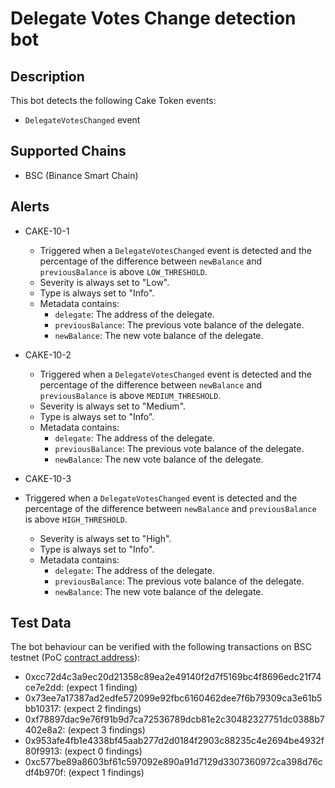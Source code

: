# Delegate Votes Change detection bot

## Description

This bot detects the following Cake Token events:
- `DelegateVotesChanged` event

## Supported Chains

- BSC (Binance Smart Chain)

## Alerts

- CAKE-10-1
  - Triggered when a `DelegateVotesChanged` event is detected and the percentage of the difference between `newBalance` and `previousBalance` is above `LOW_THRESHOLD`.
  - Severity is always set to "Low".
  - Type is always set to "Info".
  - Metadata contains:
    - `delegate`: The address of the delegate.
    - `previousBalance`: The previous vote balance of the delegate.
    - `newBalance`: The new vote balance of the delegate.

- CAKE-10-2
  - Triggered when a `DelegateVotesChanged` event is detected and the percentage of the difference between `newBalance` and `previousBalance` is above `MEDIUM_THRESHOLD`.
  - Severity is always set to "Medium".
  - Type is always set to "Info".
  - Metadata contains:
    - `delegate`: The address of the delegate.
    - `previousBalance`: The previous vote balance of the delegate.
    - `newBalance`: The new vote balance of the delegate.

- CAKE-10-3
- Triggered when a `DelegateVotesChanged` event is detected and the percentage of the difference between `newBalance` and `previousBalance` is above `HIGH_THRESHOLD`.
  - Severity is always set to "High".
  - Type is always set to "Info".
  - Metadata contains:
    - `delegate`: The address of the delegate.
    - `previousBalance`: The previous vote balance of the delegate.
    - `newBalance`: The new vote balance of the delegate.


## Test Data

The bot behaviour can be verified with the following transactions on BSC testnet (PoC [contract address](https://testnet.bscscan.com/address/0x0151A9301b52CCAfA75cd501Bff874C8901260b0)):

  - 0xcc72d4c3a9ec20d21358c89ea2e49140f2d7f5169bc4f8696edc21f74ce7e2dd: (expect 1 finding) 
  - 0x73ee7a17387ad2edfe572099e92fbc6160462dee7f6b79309ca3e61b5bb10317: (expect 2 findings)
  - 0xf78897dac9e76f91b9d7ca72536789dcb81e2c30482327751dc0388b7402e8a2: (expect 3 findings)
  - 0x953afe4fb1e4338bf45aab277d2d0184f2903c88235c4e2694be4932f80f9913: (expect 0 findings)
  - 0xc577be89a8603bf61c597092e890a91d7129d3307360972ca398d76cdf4b970f: (expect 1 findings)
